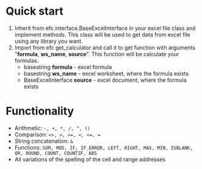 # Quick start
1. Inherit from efc.interface.BaseExcelInterface in your excel file class and implement methods. This class will be used to get data from excel file using any library you want.
2. Import from efc get_calculator and call it to get function with arguments "**formula**, **ws_name**, **source**". This function will be calculate your formulas.
    * basestring **formula** - excel formula
    * basestring **ws_name** - excel worksheet, where the formula exists
    * BaseExcelInterface **source** - excel document, where the formula exists

# Functionality
  * Arithmetic: ```-, +, *, /, ^, ()```
  * Comparison: ```<>, >, >=, <, <=, =```
  * String concatenation: ```&```
  * Functions: ```SUM, MOD, IF, IF_ERROR, LEFT, RIGHT, MAX, MIN, ISBLANK, OR, ROUND, COUNT, COUNTIF, ABS```
  * All variations of the spelling of the cell and range addresses
